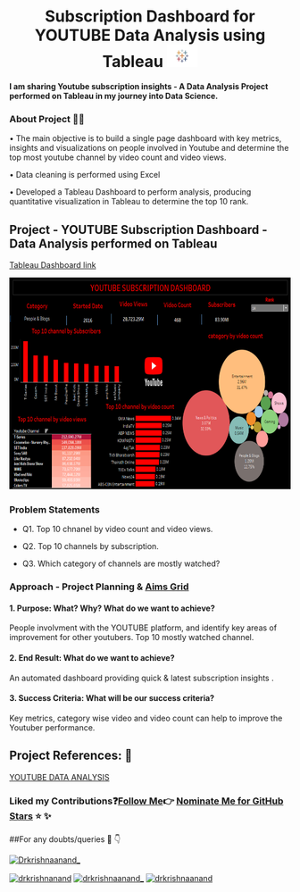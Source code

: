 <h1 align="center">Subscription Dashboard for YOUTUBE Data Analysis using Tableau
<a href="https://public.tableau.com/views/YOUTUBEDASHBOARDextract/youtube?:language=en-US&publish=yes&:display_count=n&:origin=viz_share_link" target="_blank" rel="noreferrer">
<img src="https://github.com/anandaiml19/Subscription-Dashboard-for-365-Data-Science-EduTech-Platform-using-Tableau-SQL-and-Excel/blob/main/Images/Tableau.jpg" 
alt="tableau" width="55" height="40"/> </a> </h1>

**I am sharing Youtube subscription insights - A Data Analysis Project performed on Tableau in my journey into Data Science.** 
### About Project 👨‍💻

• The main objective is to build a single page dashboard with key metrics, insights and visualizations on people involved in Youtube and determine the top most youtube channel by video count and video views.

• Data cleaning is performed using Excel

• Developed a Tableau Dashboard to perform analysis, producing quantitative visualization in Tableau to determine the top 10 rank.

## Project - YOUTUBE Subscription Dashboard - Data Analysis performed on Tableau 

[Tableau Dashboard link](https://public.tableau.com/app/profile/krishna.anand7092)

<p align="center"><img src="https://github.com/anandaiml19/Subscription-Dashboard-for-YOUTUBE-Data-Analysis/blob/main/Youtube1.PNG"alt="Tableau" width="600" height="380"/> </a> </h1>

### Problem Statements

- Q1. Top 10 chnanel by video count and video views.

- Q2. Top 10 channels by subscription.
  
- Q3. Which category of channels are mostly watched?

### Approach - Project Planning & [Aims Grid](https://www.youtube.com/watch?v=6118I9HViuQ)
  
#### 1. Purpose: What? Why? What do we want to achieve?
People involvment with the YOUTUBE platform, and identify key areas of improvement for other youtubers.
Top 10 mostly watched channel.

#### 2. End Result: What do we want to achieve?
An automated dashboard providing quick & latest subscription insights .

#### 3. Success Criteria: What will be our success criteria?
Key metrics, category wise video and video count can help to improve the Youtuber performance.

## Project References: 🔗
[YOUTUBE DATA ANALYSIS](https://www.kaggle.com/datasets/themrityunjaypathak/most-subscribed-1000-youtube-channels)
 

### Liked my Contributions:question:[Follow Me](https://github.com/anandaiml19):point_right: [Nominate Me for GitHub Stars](https://stars.github.com/nominate/) :star: :sparkles:
##For any doubts/queries 🔗 👇
                                                                                                                            
<p align="left"> <a href="https://twitter.com/drkrishnaanand_/" target="blank"><img src="https://img.shields.io/twitter/follow/Dr.krishnaanand_?logo=twitter&style=for-the-badge" alt="Drkrishnaanand_" /></a> </p>
<a href="https://www.linkedin.com/in/drkrishnaanand" target="blank"><img align="center" src="https://img.shields.io/badge/-drkrishnaanand-blue?style=flat-square&logo=Linkedin&logoColor=white&link=https://in.linkedin.com/in/dr-krishna-anand-v-g-70bba623/" alt="drkrishnanand" height="20" width="100" /></a>
<a href="https://www.instagram.com/kakrishnaanand/" target="blank"><img align="center" src="https://img.shields.io/badge/-@Drkrishnaanand_-D7008A?style=flat-square&labelColor=D7008A&logo=Instagram&logoColor=white&link=https://www.instagram.com/kakrishnaanand/" alt="drkrishnaanand_" height="25" width="100" /></a>
<a href="https://github.com/anandaiml19 /" target="blank"><img align="center" src="https://img.shields.io/github/followers/anandaiml19?label=Follow&style=social&link=https://github.com/anandaiml19 /" alt="drkrishnaanand " height="20" width="90" /></a>
  

